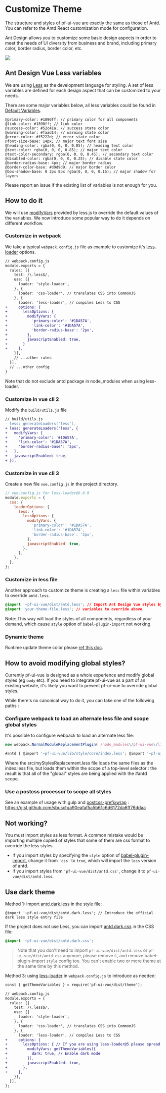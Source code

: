 # Customize Theme

The structure and styles of pf-ui-vue are exactly the same as those of Antd. You can refer to the Antd React customization mode for configuration.

Ant Design allows you to customize some basic design aspects in order to meet the needs of UI diversity from business and brand, including primary color, border radius, border color, etc.

![](https://zos.alipayobjects.com/rmsportal/zTFoszBtDODhXfLAazfSpYbSLSEeytoG.png)

## Ant Design Vue Less variables

We are using [Less](http://lesscss.org/) as the development language for styling. A set of less variables are defined for each design aspect that can be customized to your needs.

There are some major variables below, all less variables could be found in [Default Variables](https://github.com/vueComponent/pf-ui-vue/blob/main/components/style/themes/default.less).

```less
@primary-color: #1890ff; // primary color for all components
@link-color: #1890ff; // link color
@success-color: #52c41a; // success state color
@warning-color: #faad14; // warning state color
@error-color: #f5222d; // error state color
@font-size-base: 14px; // major text font size
@heading-color: rgba(0, 0, 0, 0.85); // heading text color
@text-color: rgba(0, 0, 0, 0.85); // major text color
@text-color-secondary: rgba(0, 0, 0, 0.45); // secondary text color
@disabled-color: rgba(0, 0, 0, 0.25); // disable state color
@border-radius-base: 4px; // major border radius
@border-color-base: #d9d9d9; // major border color
@box-shadow-base: 0 2px 8px rgba(0, 0, 0, 0.15); // major shadow for layers
```

Please report an issue if the existing list of variables is not enough for you.

## How to do it

We will use [modifyVars](http://lesscss.org/usage/#using-less-in-the-browser-modify-variables) provided by less.js to override the default values of the variables. We now introduce some popular way to do it depends on different workflow.

### Customize in webpack

We take a typical `webpack.config.js` file as example to customize it's [less-loader](https://github.com/webpack-contrib/less-loader) options.

```diff
// webpack.config.js
module.exports = {
  rules: [{
    test: /\.less$/,
    use: [{
      loader: 'style-loader',
    }, {
      loader: 'css-loader', // translates CSS into CommonJS
    }, {
      loader: 'less-loader', // compiles Less to CSS
+     options: {
+       lessOptions: {
+         modifyVars: {
+           'primary-color': '#1DA57A',
+           'link-color': '#1DA57A',
+           'border-radius-base': '2px',
+         },
+         javascriptEnabled: true,
+       }
+     },
    }],
    // ...other rules
  }],
  // ...other config
}
```

Note that do not exclude antd package in node_modules when using less-loader.

### Customize in vue cli 2

Modify the `build/utils.js` file

```diff
// build/utils.js
- less: generateLoaders('less'),
+ less: generateLoaders('less', {
+   modifyVars: {
+     'primary-color': '#1DA57A',
+     'link-color': '#1DA57A',
+     'border-radius-base': '2px',
+   },
+   javascriptEnabled: true,
+ }),

```

### Customize in vue cli 3

Create a new file `vue.config.js` in the project directory.

```js
// vue.config.js for less-loader@6.0.0
module.exports = {
  css: {
    loaderOptions: {
      less: {
        lessOptions: {
          modifyVars: {
            'primary-color': '#1DA57A',
            'link-color': '#1DA57A',
            'border-radius-base': '2px',
          },
          javascriptEnabled: true,
        },
      },
    },
  },
};
```

### Customize in less file

Another approach to customize theme is creating a `less` file within variables to override `antd.less`.

```css
@import '~pf-ui-vue/dist/antd.less'; // Import Ant Design Vue styles by less entry
@import 'your-theme-file.less'; // variables to override above
```

Note: This way will load the styles of all components, regardless of your demand, which cause `style` option of `babel-plugin-import` not working.

### Dynamic theme

Runtime update theme color please [ref this doc](/docs/react/customize-theme-variable).

## How to avoid modifying global styles?

Currently pf-ui-vue is designed as a whole experience and modify global styles (eg `body` etc). If you need to integrate pf-ui-vue as a part of an existing website, it's likely you want to prevent pf-ui-vue to override global styles.

While there's no canonical way to do it, you can take one of the following paths :

### Configure webpack to load an alternale less file and scope global styles

It's possible to configure webpack to load an alternate less file:

```js
new webpack.NormalModuleReplacementPlugin( /node_modules\/pf-ui-vue\/lib\/style\/index\.less/, path.resolve(rootDir, 'src/myStylesReplacement.less') )

#antd { @import '~pf-ui-vue/lib/style/core/index.less'; @import '~pf-ui-vue/lib/style/themes/default.less'; }
```

Where the src/myStylesReplacement.less file loads the same files as the index.less file, but loads them within the scope of a top-level selector : the result is that all of the "global" styles are being applied with the #antd scope.

### Use a postcss processor to scope all styles

See an example of usage with gulp and [postcss-prefixwrap](https://github.com/dbtedman/postcss-prefixwrap) : https://gist.github.com/sbusch/a90eafaf5a5b61c6d6172da6ff76ddaa

## Not working?

You must import styles as less format. A common mistake would be importing multiple copied of styles that some of them are css format to override the less styles.

- If you import styles by specifying the `style` option of [babel-plugin-import](https://github.com/ant-design/babel-plugin-import), change it from `'css'` to `true`, which will import the `less` version of antd.
- If you import styles from `'pf-ui-vue/dist/antd.css'`, change it to `pf-ui-vue/dist/antd.less`.

## Use dark theme

Method 1: Import [antd.dark.less](https://unpkg.com/browse/pf-ui-vue@2.0.0/dist/antd.dark.less) in the style file:

```less
@import '~pf-ui-vue/dist/antd.dark.less'; // Introduce the official dark less style entry file
```

If the project does not use Less, you can import [antd.dark.css](https://unpkg.com/browse/pf-ui-vue@2.0.0/dist/antd.dark.css) in the CSS file:

```css
@import '~pf-ui-vue/dist/antd.dark.css';
```

> Note that you don't need to import `pf-ui-vue/dist/antd.less` or `pf-ui-vue/dist/antd.css` anymore, please remove it, and remove babel-plugin-import `style` config too. You can't enable two or more theme at the same time by this method.

Method 3: using [less-loader](https://github.com/webpack-contrib/less-loader) in `webpack.config.js` to introduce as needed:

```diff
const { getThemeVariables } = require('pf-ui-vue/dist/theme');

// webpack.config.js
module.exports = {
  rules: [{
    test: /\.less$/,
    use: [{
      loader: 'style-loader',
    }, {
      loader: 'css-loader', // translates CSS into CommonJS
    }, {
      loader: 'less-loader', // compiles Less to CSS
+     options: {
+       lessOptions: { // If you are using less-loader@5 please spread the lessOptions to options directly
+         modifyVars: getThemeVariables({
+           dark: true, // Enable dark mode
+         }),
+         javascriptEnabled: true,
+       },
+     },
    }],
  }],
};
```